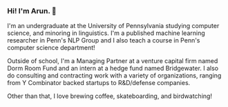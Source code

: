 ### Hi! I'm Arun. 🙌 

I'm an undergraduate at the University of Pennsylvania studying computer science, and minoring in linguistics. I'm a published machine learning researcher in Penn's NLP Group and I also teach a course in Penn's computer science department!

Outside of school, I'm a Managing Partner at a venture capital firm named Dorm Room Fund and an intern at a hedge fund named Bridgewater. I also do consulting and contracting work with a variety of organizations, ranging from Y Combinator backed startups to R&D/defense companies.

Other than that, I love brewing coffee, skateboarding, and birdwatching!
